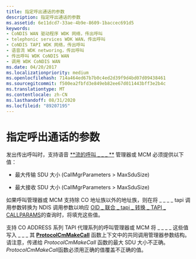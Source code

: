 ```yaml
---
title: 指定呼出通话的参数
description: 指定呼出通话的参数
ms.assetid: 6e11dcd7-33ae-4b9e-8609-1baccec691d5
keywords:
- CoNDIS WAN 驱动程序 WDK 网络，传出呼叫
- telephonic services WDK WAN，传出呼叫
- CoNDIS TAPI WDK 网络，传出呼叫
- 语音流 WDK networing，传出呼叫
- 传出呼叫 WDK CoNDIS WAN
- 调用 WDK CoNDIS WAN
ms.date: 04/20/2017
ms.localizationpriority: medium
ms.openlocfilehash: 714a464ed67b7b0c4ed2d39f9d4bd07d09438461
ms.sourcegitcommit: f500ea2fbfd3e849eb82ee67d011443bff3e2b4c
ms.translationtype: MT
ms.contentlocale: zh-CN
ms.lasthandoff: 08/31/2020
ms.locfileid: "89207195"
---
```

# <a name="specifying-parameters-for-an-outgoing-call"></a>指定呼出通话的参数





发出传出呼叫时，支持语音 [**流的呼叫 \_ \_ \_ **](/previous-versions/windows/hardware/network/ff545381(v=vs.85)) 管理器或 MCM 必须提供以下值：

-   最大传输 SDU 大小 (CallMgrParameters &gt; MaxSduSize) 

-   最大接收 SDU 大小 (CallMgrParameters &gt; MaxSduSize) 

如果呼叫管理器或 MCM 支持除 CO 地址族以外的地址族，则在将 \_ \_ \_ \_ tapi 调用参数转换为 NDIS 调用参数以响应 [OID \_ 联合 \_ tapi \_ 转换 \_ TAPI \_ CALLPARAMS](./oid-co-tapi-translate-tapi-callparams.md)的查询时，将填充这些值。

支持 CO ADDRESS 系列 TAPI 代理系列的呼叫管理器或 MCM 将 \_ \_ \_ \_ 这些值写入 \_ \_ \_ 其 [**ProtocolCmMakeCall**](/windows-hardware/drivers/ddi/ndis/nc-ndis-protocol_cm_make_call) 函数上下文中的共同调用管理器参数结构。 请注意，传递给 *ProtocolCmMakeCall* 函数的最大 SDU 大小不正确。 *ProtocolCmMakeCall*函数必须用正确的值覆盖不正确的值。

 

